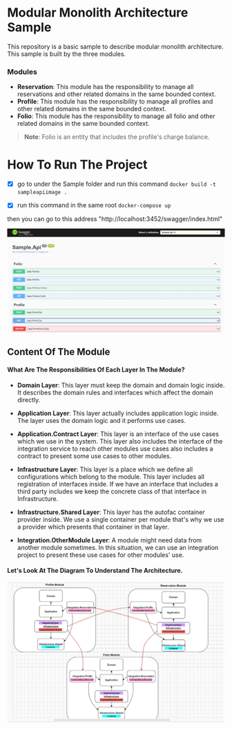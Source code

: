 # Modular Monolith Architecture Sample

This repository is a basic sample to describe modular monolith architecture. This sample is built by the three modules.
### Modules
		
- **Reservation**: This module has the responsibility to manage all reservations and other related domains in the same bounded context.
-  **Profile**: This module has the responsibility to manage all profiles and other related domains in the same bounded context.
-  **Folio**: This module has the responsibility to manage all folio and other related domains in the same bounded context.

> **Note**: Folio is an entity that includes the profile's charge balance.

# How To Run The Project

 - [x] go to under the Sample folder and run this command
        `docker build -t sampleapiimage .`
    
 - [x] run this command in the same root
      `docker-compose up`

then you can go to this address  "http://localhost:3452/swagger/index.html"

![SampleApi](https://github.com/AkinSabriCam/modular-monolith-architecture-sample/blob/main/pics/sampleApi.jpg)

## Content Of The Module

#### What Are The Responsibilities Of Each Layer In The Module?

 - **Domain Layer**: This layer must keep the domain and domain logic inside. It describes the domain rules and interfaces which affect the domain directly.

  - **Application Layer**: This layer actually includes application logic inside. The layer uses the domain logic and it performs use cases.

  - **Application.Contract Layer**: This layer is an interface of the use cases which we use in the system. This layer also includes the interface of the integration service to reach other modules use cases also includes a contract to present some use cases to other modules.

  - **Infrastructure Layer**: This layer is a place which we define all configurations which belong to the module. This layer includes all registration of interfaces inside. If we have an interface that includes a third party includes we keep the concrete class of that interface in Infrastructure.

  - **Infrastructure.Shared Layer**: This layer has the autofac container provider inside. We use a single container per module that's why we use a provider which presents that container in that layer.

  - **Integration.OtherModule Layer**: A module might need data from another module sometimes. In this situation, we can use an integration project to present these use cases for other modules' use.
  
  #### Let's Look At The Diagram To Understand The Architecture.
  ![Modular-Monolith](https://github.com/AkinSabriCam/modular-monolith-architecture-sample/blob/main/pics/Modular-Monolith.png)

